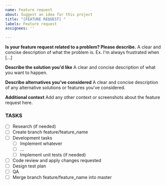 ```yaml
---
name: Feature request
about: Suggest an idea for this project
title: "[FEATURE REQUEST] "
labels: Feature request
assignees: ''

---
```


**Is your feature request related to a problem? Please describe.**
A clear and concise description of what the problem is. Ex. I'm always frustrated when [...]

**Describe the solution you'd like**
A clear and concise description of what you want to happen.

**Describe alternatives you've considered**
A clear and concise description of any alternative solutions or features you've considered.

**Additional context**
Add any other context or screenshots about the feature request here.


### TASKS

- [ ] Research (if needed)
- [ ] Create branch feature/feature_name
- [ ] Development tasks
  - [ ] Implement whatever
  - [ ] ...
  - [ ] Implement unit tests (if needed)
- [ ] Code review and apply changes requested
- [ ] Design test plan
- [ ] QA
- [ ] Merge branch feature/feature_name into master
